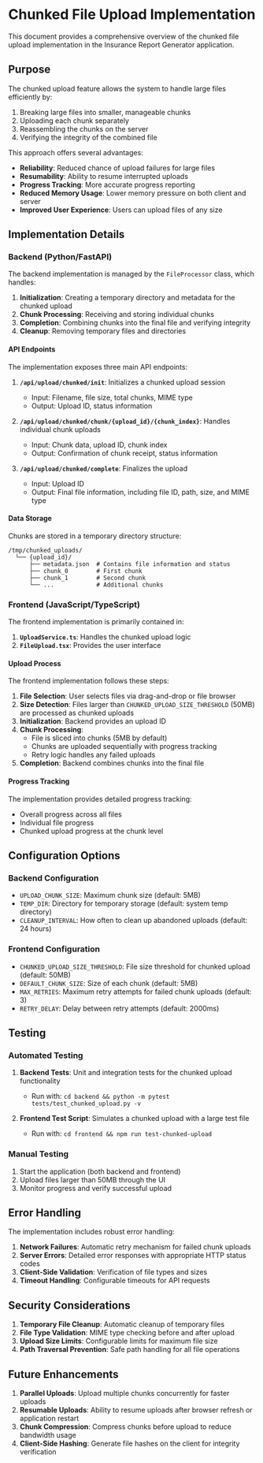 # Chunked File Upload Implementation

This document provides a comprehensive overview of the chunked file upload implementation in the Insurance Report Generator application.

## Purpose

The chunked upload feature allows the system to handle large files efficiently by:

1. Breaking large files into smaller, manageable chunks
2. Uploading each chunk separately
3. Reassembling the chunks on the server
4. Verifying the integrity of the combined file

This approach offers several advantages:

- **Reliability**: Reduced chance of upload failures for large files
- **Resumability**: Ability to resume interrupted uploads
- **Progress Tracking**: More accurate progress reporting
- **Reduced Memory Usage**: Lower memory pressure on both client and server
- **Improved User Experience**: Users can upload files of any size

## Implementation Details

### Backend (Python/FastAPI)

The backend implementation is managed by the `FileProcessor` class, which handles:

1. **Initialization**: Creating a temporary directory and metadata for the chunked upload
2. **Chunk Processing**: Receiving and storing individual chunks
3. **Completion**: Combining chunks into the final file and verifying integrity
4. **Cleanup**: Removing temporary files and directories

#### API Endpoints

The implementation exposes three main API endpoints:

1. **`/api/upload/chunked/init`**: Initializes a chunked upload session
   - Input: Filename, file size, total chunks, MIME type
   - Output: Upload ID, status information
   
2. **`/api/upload/chunked/chunk/{upload_id}/{chunk_index}`**: Handles individual chunk uploads
   - Input: Chunk data, upload ID, chunk index
   - Output: Confirmation of chunk receipt, status information
   
3. **`/api/upload/chunked/complete`**: Finalizes the upload
   - Input: Upload ID
   - Output: Final file information, including file ID, path, size, and MIME type

#### Data Storage

Chunks are stored in a temporary directory structure:
```
/tmp/chunked_uploads/
  └── {upload_id}/
      ├── metadata.json  # Contains file information and status
      ├── chunk_0        # First chunk
      ├── chunk_1        # Second chunk
      └── ...            # Additional chunks
```

### Frontend (JavaScript/TypeScript)

The frontend implementation is primarily contained in:

1. **`UploadService.ts`**: Handles the chunked upload logic
2. **`FileUpload.tsx`**: Provides the user interface

#### Upload Process

The frontend implementation follows these steps:

1. **File Selection**: User selects files via drag-and-drop or file browser
2. **Size Detection**: Files larger than `CHUNKED_UPLOAD_SIZE_THRESHOLD` (50MB) are processed as chunked uploads
3. **Initialization**: Backend provides an upload ID
4. **Chunk Processing**:
   - File is sliced into chunks (5MB by default)
   - Chunks are uploaded sequentially with progress tracking
   - Retry logic handles any failed uploads
5. **Completion**: Backend combines chunks into the final file

#### Progress Tracking

The implementation provides detailed progress tracking:
- Overall progress across all files
- Individual file progress
- Chunked upload progress at the chunk level

## Configuration Options

### Backend Configuration

- `UPLOAD_CHUNK_SIZE`: Maximum chunk size (default: 5MB)
- `TEMP_DIR`: Directory for temporary storage (default: system temp directory)
- `CLEANUP_INTERVAL`: How often to clean up abandoned uploads (default: 24 hours)

### Frontend Configuration

- `CHUNKED_UPLOAD_SIZE_THRESHOLD`: File size threshold for chunked upload (default: 50MB)
- `DEFAULT_CHUNK_SIZE`: Size of each chunk (default: 5MB)
- `MAX_RETRIES`: Maximum retry attempts for failed chunk uploads (default: 3)
- `RETRY_DELAY`: Delay between retry attempts (default: 2000ms)

## Testing

### Automated Testing

1. **Backend Tests**: Unit and integration tests for the chunked upload functionality
   - Run with: `cd backend && python -m pytest tests/test_chunked_upload.py -v`

2. **Frontend Test Script**: Simulates a chunked upload with a large test file
   - Run with: `cd frontend && npm run test-chunked-upload`

### Manual Testing

1. Start the application (both backend and frontend)
2. Upload files larger than 50MB through the UI
3. Monitor progress and verify successful upload

## Error Handling

The implementation includes robust error handling:

1. **Network Failures**: Automatic retry mechanism for failed chunk uploads
2. **Server Errors**: Detailed error responses with appropriate HTTP status codes
3. **Client-Side Validation**: Verification of file types and sizes
4. **Timeout Handling**: Configurable timeouts for API requests

## Security Considerations

1. **Temporary File Cleanup**: Automatic cleanup of temporary files
2. **File Type Validation**: MIME type checking before and after upload
3. **Upload Size Limits**: Configurable limits for maximum file size
4. **Path Traversal Prevention**: Safe path handling for all file operations

## Future Enhancements

1. **Parallel Uploads**: Upload multiple chunks concurrently for faster uploads
2. **Resumable Uploads**: Ability to resume uploads after browser refresh or application restart
3. **Chunk Compression**: Compress chunks before upload to reduce bandwidth usage
4. **Client-Side Hashing**: Generate file hashes on the client for integrity verification 